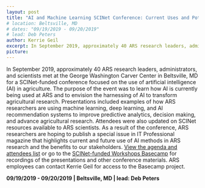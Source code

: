 ```yaml
---
layout: post
title: "AI and Machine Learning SCINet Conference: Current Uses and Potential to Solve Complex Problems in Agriculture"
# location: Beltsville, MD
# dates: "09/19/2019 - 09/20/2019"
# lead: Deb Peters
author: Kerrie Geil
excerpt: In September 2019, approximately 40 ARS research leaders, administrators, and scientists met at the George Washington Carver Center in Beltsville, MD for a SCINet-funded conference focused on the use of artificial intelligence
picture:
---
```


In September 2019, approximately 40 ARS research leaders, administrators, and scientists met at the George Washington Carver Center in Beltsville, MD for a SCINet-funded conference focused on the use of artificial intelligence (AI) in agriculture. The purpose of the event was to learn how AI is currently being used at ARS and to envision the harnessing of AI to transform agricultural research. Presentations included examples of how ARS researchers are using machine learning, deep learning, and AI recommendation systems to improve predictive analytics, decision making, and advance agricultural research. Attendees were also updated on SCINet resources available to ARS scientists. As a result of the conference, ARS researchers are hoping to publish a special issue in IT Professional magazine that highlights current and future use of AI methods in ARS research and the benefits to our stakeholders. [View the agenda and attendees list](https://public.3.basecamp.com/p/DYM4JemMTYu5vSAuAR6jDm6Z) or go to the [SCINet-funded Workshops Basecamp](https://3.basecamp.com/3625179/projects/13798928) for recordings of the presentations and other conference materials. ARS employees can contact Kerrie Geil for access to the Basecamp project.

**09/19/2019 - 09/20/2019   |   Beltsville, MD   |   lead: Deb Peters**
